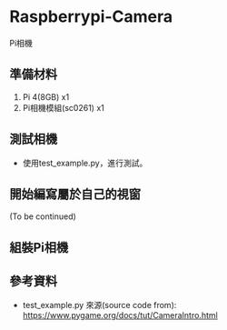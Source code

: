 # Raspberrypi-Camera
Pi相機

## 準備材料
  1. Pi 4(8GB) x1
  2. Pi相機模組(sc0261) x1
## 測試相機
  * 使用test_example.py，進行測試。
## 開始編寫屬於自己的視窗
(To be continued)
## 組裝Pi相機

## 參考資料
  * test_example.py 來源(source code from): https://www.pygame.org/docs/tut/CameraIntro.html
